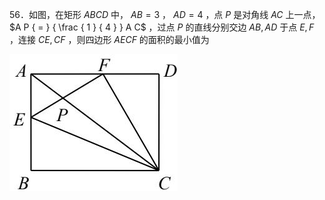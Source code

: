 56．如图，在矩形 $A B C D$ 中， $A B { = } 3$ ， $A D { = } 4$ ，点 $P$ 是对角线 $A C$ 上一点， $A P { = } { \frac { 1 } { 4 } } A C$ ，过点 $P$ 的直线分别交边 $A B , A D$ 于点 $E , F$ ，连接 $C E , C F$ ，则四边形 $A E C F$ 的面积的最小值为

![](<../../qs_image_DB/专题2-1__将军饮马等8类常见最值问题（解析版）/44d7dbc469e6a48e82c1698f07e2dd24c79ee3c9b868dff6aada6a41d7910edd.jpg>)

